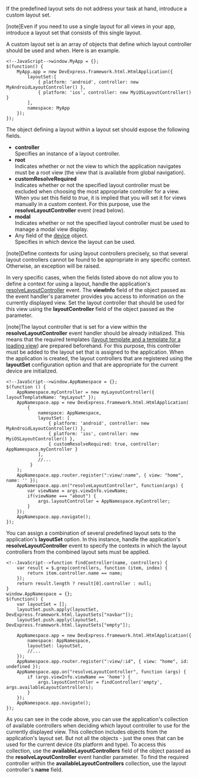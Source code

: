 If the predefined layout sets do not address your task at hand, introduce a custom layout set.

[note]Even if you need to use a single layout for all views in your app, introduce a layout set that consists of this single layout.

A custom layout set is an array of objects that define which layout controller should be used and when. Here is an example.

    <!--JavaScript-->window.MyApp = {};
	$(function() {
		MyApp.app = new DevExpress.framework.html.HtmlApplication({
			layoutSet:[
				{ platform: 'android', controller: new MyAndroidLayoutController() },
				{ platform: 'ios', controller: new MyiOSLayoutController() }
			],
			namespace: MyApp
		});
	});

The object defining a layout within a layout set should expose the following fields.

- **controller**  
	Specifies an instance of a layout controller.
- **root**  
	Indicates whether or not the view to which the application navigates must be a root view (the view that is available from global navigation).
- **customResolveRequired**  
	Indicates whether or not the specified layout controller must be excluded when choosing the most appropriate controller for a view. When you set this field to *true*, it is implied that you will set it for views manually in a custom context. For this purpose, use the **resolveLayoutController** event (read below).
- **modal**  
	Indicates whether or not the specified layout controller must be used to manage a modal view display.
- Any field of the [device](/api-reference/50%20Common/Object%20Structures/device '/Documentation/ApiReference/Common/Object_Structures/device/') object.  
	Specifies in which device the layout can be used.

[note]Define contexts for using layout controllers precisely, so that several layout controllers cannot be found to be appropriate in any specific context. Otherwise, an exception will be raised.

In very specific cases, when the fields listed above do not allow you to define a context for using a layout, handle the application's [resolveLayoutController](/api-reference/40%20SPA%20Framework/HtmlApplication/4%20Events/resolveLayoutController.md '/Documentation/ApiReference/SPA_Framework/HtmlApplication/Events/#resolveLayoutController') event. The **viewInfo** field of the object passed as the event handler's parameter provides you access to information on the currently displayed view. Set the layout controller that should be used for this view using the **layoutController** field of the object passed as the parameter.

[note]The layout controller that is set for a view within the **resolveLayoutController** event handler should be already initialized. This means that the required templates ([layout template and a template for a loading view](/Documentation/Guide/SPA_Framework/Views_and_Layouts/#GetViewInfo)) are prepared beforehand. For this purpose, this controller must be added to the layout set that is assigned to the application. When the application is created, the layout controllers that are registered using the **layoutSet** configuration option and that are appropriate for the current device are initialized. 

	<!--JavaScript-->window.AppNamespace = {};
    $(function () {
		AppNamespace.myController = new myLayoutController({ layoutTemplateName: "myLayout" });     
        AppNamespace.app = new DevExpress.framework.html.HtmlApplication(
            {
                namespace: AppNamespace,
                layoutSet: [
					{ platform: 'android', controller: new MyAndroidLayoutController() },
					{ platform: 'ios', controller: new MyiOSLayoutController() },
					{ customResolveRequired: true, controller: AppNamespace.myController }
				],
				//...
             }
        );
        AppNamespace.app.router.register(":view/:name", { view: "home", name: '' });
		AppNamespace.app.on("resolveLayoutController", function(args) {
			var viewName = args.viewInfo.viewName;
			if(viewName === "about") {
				args.layoutController = AppNamespace.myController;
			}
		});
        AppNamespace.app.navigate();
    });

You can assign a combination of several predefined layout sets to the application's **layoutSet** option. In this instance, handle the application's **resolveLayoutController** event to specify the contexts in which the layout controllers from the combined layout sets must be applied.

	<!--JavaScript-->function findController(name, controllers) {
		var result = $.grep(controllers, function (item, index) {
			return item.controller.name == name;
		});
		return result.length ? result[0].controller : null;
	}
	window.AppNamespace = {};
	$(function() {
		var layoutSet = [];
		layoutSet.push.apply(layoutSet, DevExpress.framework.html.layoutSets["navbar"]);
		layoutSet.push.apply(layoutSet, DevExpress.framework.html.layoutSets["empty"]);

		AppNamespace.app = new DevExpress.framework.html.HtmlApplication({
			namespace: AppNamespace,
			layoutSet: layoutSet,
			//...
		});
		AppNamespace.app.router.register(":view/:id", { view: "home", id: undefined });
		AppNamespace.app.on("resolveLayoutController", function (args) {
			if (args.viewInfo.viewName == 'home') {
				args.layoutController = findController('empty', args.availableLayoutControllers);
			}
		});
		AppNamespace.app.navigate();
	});

As you can see in the code above, you can use the application's collection of available controllers when deciding which layout controller to use for the currently displayed view. This collection includes objects from the application's layout set. But not all the objects - just the ones that can be used for the current device (its platform and type). To access this collection, use the **availableLayoutControllers** field of the object passed as the **resolveLayoutController** event handler parameter. To find the required controller within the **availableLayoutControllers** collection, use the layout controller's **name** field.